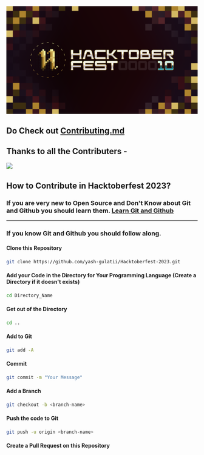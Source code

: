 <div align="center"  >
    <img src="./Hacktoberfest2023-Banner.png"/>
<div/>

<div align="left" >
<div/>

## Do Check out [Contributing.md](Contributing.md)

## Thanks to all the Contributers -

<a href="https://github.com/yash-gulatii/Hacktoberfest-2023/graphs/contributors">
  <img src="https://contrib.rocks/image?repo=yash-gulatii/Hacktoberfest-2023" />
</a>

## How to Contribute in Hacktoberfest 2023?

### If you are very new to Open Source and Don't Know about Git and Github you should learn them. [Learn Git and Github](https://www.youtube.com/watch?v=apGV9Kg7ics)

---

### If you know Git and Github you should follow along.

#### Clone this Repository

```bash
git clone https://github.com/yash-gulatii/Hacktoberfest-2023.git
```

#### Add your Code in the Directory for Your Programming Language (Create a Directory if it doesn't exists)

```bash
cd Directory_Name
```

#### Get out of the Directory

```bash
cd ..
```

#### Add to Git

```bash
git add -A
```

#### Commit

```bash
git commit -m "Your Message"
```

#### Add a Branch

```bash
git checkout -b <branch-name>
```

#### Push the code to Git

```bash
git push -u origin <branch-name>
```

#### Create a Pull Request on this Repository

